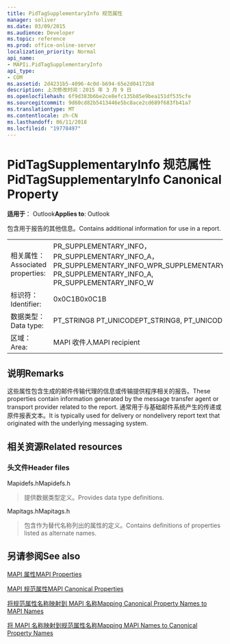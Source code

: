 ```yaml
---
title: PidTagSupplementaryInfo 规范属性
manager: soliver
ms.date: 03/09/2015
ms.audience: Developer
ms.topic: reference
ms.prod: office-online-server
localization_priority: Normal
api_name:
- MAPIi.PidTagSupplementaryInfo
api_type:
- COM
ms.assetid: 2d4231b5-4096-4c0d-b694-65e2d04172b8
description: 上次修改时间：2015 年 3 月 9 日
ms.openlocfilehash: 6f9d383b6be2ce8efc135b85e9bea151df535cfe
ms.sourcegitcommit: 9d60cd82b5413446e5bc8ace2cd689f683fb41a7
ms.translationtype: MT
ms.contentlocale: zh-CN
ms.lasthandoff: 06/11/2018
ms.locfileid: "19778497"
---
```

# <a name="pidtagsupplementaryinfo-canonical-property"></a><span data-ttu-id="cbac9-103">PidTagSupplementaryInfo 规范属性</span><span class="sxs-lookup"><span data-stu-id="cbac9-103">PidTagSupplementaryInfo Canonical Property</span></span>

  
  
<span data-ttu-id="cbac9-104">**适用于**： Outlook</span><span class="sxs-lookup"><span data-stu-id="cbac9-104">**Applies to**: Outlook</span></span> 
  
<span data-ttu-id="cbac9-105">包含用于报告的其他信息。</span><span class="sxs-lookup"><span data-stu-id="cbac9-105">Contains additional information for use in a report.</span></span>
  
|||
|:-----|:-----|
|<span data-ttu-id="cbac9-106">相关属性：</span><span class="sxs-lookup"><span data-stu-id="cbac9-106">Associated properties:</span></span>  <br/> |<span data-ttu-id="cbac9-107">PR_SUPPLEMENTARY_INFO，PR_SUPPLEMENTARY_INFO_A，PR_SUPPLEMENTARY_INFO_W</span><span class="sxs-lookup"><span data-stu-id="cbac9-107">PR_SUPPLEMENTARY_INFO, PR_SUPPLEMENTARY_INFO_A, PR_SUPPLEMENTARY_INFO_W</span></span>  <br/> |
|<span data-ttu-id="cbac9-108">标识符：</span><span class="sxs-lookup"><span data-stu-id="cbac9-108">Identifier:</span></span>  <br/> |<span data-ttu-id="cbac9-109">0x0C1B</span><span class="sxs-lookup"><span data-stu-id="cbac9-109">0x0C1B</span></span>  <br/> |
|<span data-ttu-id="cbac9-110">数据类型：</span><span class="sxs-lookup"><span data-stu-id="cbac9-110">Data type:</span></span>  <br/> |<span data-ttu-id="cbac9-111">PT_STRING8 PT_UNICODE</span><span class="sxs-lookup"><span data-stu-id="cbac9-111">PT_STRING8, PT_UNICODE</span></span>  <br/> |
|<span data-ttu-id="cbac9-112">区域：</span><span class="sxs-lookup"><span data-stu-id="cbac9-112">Area:</span></span>  <br/> |<span data-ttu-id="cbac9-113">MAPI 收件人</span><span class="sxs-lookup"><span data-stu-id="cbac9-113">MAPI recipient</span></span>  <br/> |
   
## <a name="remarks"></a><span data-ttu-id="cbac9-114">说明</span><span class="sxs-lookup"><span data-stu-id="cbac9-114">Remarks</span></span>

<span data-ttu-id="cbac9-115">这些属性包含生成的邮件传输代理的信息或传输提供程序相关的报告。</span><span class="sxs-lookup"><span data-stu-id="cbac9-115">These properties contain information generated by the message transfer agent or transport provider related to the report.</span></span> <span data-ttu-id="cbac9-116">通常用于与基础邮件系统产生的传递或原件报表文本。</span><span class="sxs-lookup"><span data-stu-id="cbac9-116">It is typically used for delivery or nondelivery report text that originated with the underlying messaging system.</span></span>
  
## <a name="related-resources"></a><span data-ttu-id="cbac9-117">相关资源</span><span class="sxs-lookup"><span data-stu-id="cbac9-117">Related resources</span></span>

### <a name="header-files"></a><span data-ttu-id="cbac9-118">头文件</span><span class="sxs-lookup"><span data-stu-id="cbac9-118">Header files</span></span>

<span data-ttu-id="cbac9-119">Mapidefs.h</span><span class="sxs-lookup"><span data-stu-id="cbac9-119">Mapidefs.h</span></span>
  
> <span data-ttu-id="cbac9-120">提供数据类型定义。</span><span class="sxs-lookup"><span data-stu-id="cbac9-120">Provides data type definitions.</span></span>
    
<span data-ttu-id="cbac9-121">Mapitags.h</span><span class="sxs-lookup"><span data-stu-id="cbac9-121">Mapitags.h</span></span>
  
> <span data-ttu-id="cbac9-122">包含作为替代名称列出的属性的定义。</span><span class="sxs-lookup"><span data-stu-id="cbac9-122">Contains definitions of properties listed as alternate names.</span></span>
    
## <a name="see-also"></a><span data-ttu-id="cbac9-123">另请参阅</span><span class="sxs-lookup"><span data-stu-id="cbac9-123">See also</span></span>



[<span data-ttu-id="cbac9-124">MAPI 属性</span><span class="sxs-lookup"><span data-stu-id="cbac9-124">MAPI Properties</span></span>](mapi-properties.md)
  
[<span data-ttu-id="cbac9-125">MAPI 规范属性</span><span class="sxs-lookup"><span data-stu-id="cbac9-125">MAPI Canonical Properties</span></span>](mapi-canonical-properties.md)
  
[<span data-ttu-id="cbac9-126">将规范属性名称映射到 MAPI 名称</span><span class="sxs-lookup"><span data-stu-id="cbac9-126">Mapping Canonical Property Names to MAPI Names</span></span>](mapping-canonical-property-names-to-mapi-names.md)
  
[<span data-ttu-id="cbac9-127">将 MAPI 名称映射到规范属性名称</span><span class="sxs-lookup"><span data-stu-id="cbac9-127">Mapping MAPI Names to Canonical Property Names</span></span>](mapping-mapi-names-to-canonical-property-names.md)

